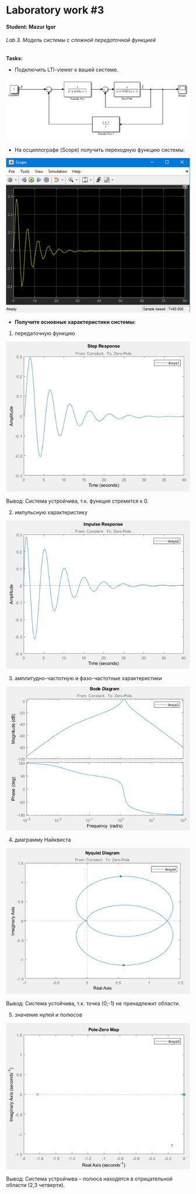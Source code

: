 ﻿# Laboratory work #3


#### Student: Mazur Igor


###### Lab 3. Модель системы с сложной передаточной функцией 


<b>Tasks:</b>


- Подключить LTI-viewer к вашей системе.


<p align="center">
    <img src="images/schema.png" >

</p>


- На осциллографе (Scope) получить переходную функцию системы:


<p align="center">
    <img src="images/scope.png" >

</p>


- <b>Получите основные характеристики системы:</b>
	
1) передаточную функцию

<p align="center">
    <img src="images/step.png" >

</p>

	
Вывод: Система устройчива, т.к. функция стремится к 0.

	
2) импульсную характеристику

<p align="center">
    <img src="images/impuls.png" >

</p>

	
3) амплитудно-частотную и фазо-частотные характеристики

<p align="center">
    <img src="images/bode.png" >

</p>

	
4) диаграмму Найквиста

<p align="center">
    <img src="images/nyqkw.png" >

</p>

	
Вывод: Система устойчива, т.к. точка (0;-1) не принадлежит области.

	
5) значение нулей и полюсов


<p align="center">
    <img src="images/zero.png" >

</p>

	
Вывод: Система устройчива – полюса находятся в отрицательной области (2,3 четверти).
